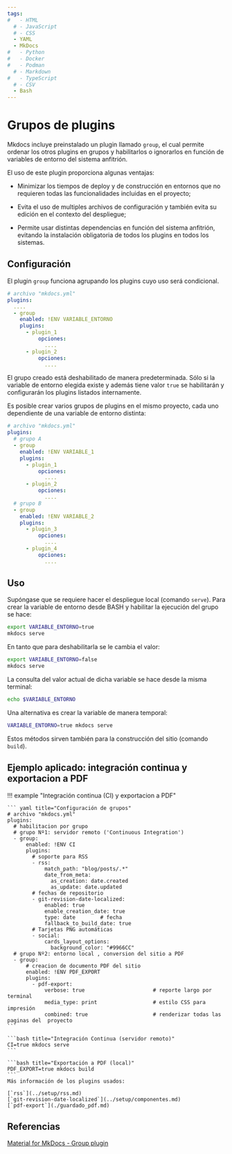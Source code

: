 ```yaml
---
tags:
#   - HTML
  # - JavaScript
  # - CSS
  - YAML
  - MkDocs
#   - Python
#   - Docker
#   - Podman
  # - Markdown
#   - TypeScript
  # - CSV
  - Bash
---
```




# Grupos de plugins


Mkdocs incluye preinstalado un plugin llamado `group`, el cual permite ordenar los otros plugins en grupos y habilitarlos o ignorarlos en función de variables de entorno del sistema anfitrión.

El uso de este plugin proporciona algunas ventajas:

- Minimizar los tiempos de deploy y de construcción en entornos que no requieren todas las funcionalidades incluidas en el proyecto;

- Evita el uso de multiples archivos de configuración y también evita su edición en el contexto del despliegue;

- Permite usar distintas dependencias en función del sistema anfitrión, evitando la instalación obligatoria de todos los plugins en todos los sistemas. 



## Configuración

El plugin `group` funciona agrupando los plugins cuyo uso será condicional. 

``` yaml title="Agrupamiento de plugins" 
# archivo "mkdocs.yml"
plugins:
  ....
  - group
    enabled: !ENV VARIABLE_ENTORNO
    plugins:
      - plugin_1
          opciones:
            ....
      - plugin_2
          opciones:
            ....
``` 

El grupo creado está deshabilitado de manera predeterminada. 
Sólo si la variable de entorno elegida existe y además tiene valor `true` se habilitarán y configurarán los plugins listados internamente.


Es posible crear varios grupos de plugins en el mismo proyecto, cada uno dependiente de una variable de entorno distinta:

``` yaml title="Agrupamiento de plugins - múltiples grupos" 
# archivo "mkdocs.yml"
plugins:
  # grupo A
  - group
    enabled: !ENV VARIABLE_1
    plugins:
      - plugin_1
          opciones:
            ....
      - plugin_2
          opciones:
            ....
  # grupo B
  - group
    enabled: !ENV VARIABLE_2
    plugins:
      - plugin_3
          opciones:
            ....
      - plugin_4
          opciones:
            ....
``` 



## Uso

Supóngase que se requiere hacer el despliegue local (comando `serve`).
Para crear la variable de entorno desde BASH y habilitar la ejecución del grupo se hace:

```bash title="Variable de entorno - Habilitación"
export VARIABLE_ENTORNO=true
mkdocs serve
```

En tanto que para deshabilitarla se le cambia el valor:


```bash title="Variable de entorno - Deshabilitación"
export VARIABLE_ENTORNO=false
mkdocs serve
```

La consulta del valor actual de dicha variable se hace desde la misma terminal:

```bash title="Variable de entorno - Consulta"
echo $VARIABLE_ENTORNO
```

Una alternativa es crear la variable de manera temporal:

```bash title="Variable de entorno - Habilitación temporal"
VARIABLE_ENTORNO=true mkdocs serve
```

Estos métodos sirven también para la construcción del sitio (comando `build`).


## Ejemplo aplicado: integración continua y exportacion a PDF

!!! example "Integración continua (CI) y exportacion a PDF"

    ``` yaml title="Configuración de grupos"
    # archivo "mkdocs.yml"
    plugins:
      # habilitacion por grupo 
      # grupo Nº1: servidor remoto ('Continuous Integration')
      - group:
          enabled: !ENV CI
          plugins:
            # soporte para RSS
            - rss:
                match_path: "blog/posts/.*"
                date_from_meta:
                  as_creation: date.created
                  as_update: date.updated
            # fechas de repositorio
            - git-revision-date-localized:
                enabled: true
                enable_creation_date: true
                type: date        # fecha
                fallback_to_build_date: true
            # Tarjetas PNG automáticas 
            - social:
                cards_layout_options:
                  background_color: "#9966CC"  
      # grupo Nº2: entorno local , conversion del sitio a PDF
      - group:  
          # creacion de documento PDF del sitio
          enabled: !ENV PDF_EXPORT
          plugins:
            - pdf-export:
                verbose: true                      # reporte largo por terminal 
                media_type: print                  # estilo CSS para impresión
                combined: true                     # renderizar todas las paginas del  proyecto
    ``` 

    ```bash title="Integración Continua (servidor remoto)"
    CI=true mkdocs serve
    ```

    ```bash title="Exportación a PDF (local)"
    PDF_EXPORT=true mkdocs build
    ```
    Más información de los plugins usados:

    [`rss`](../setup/rss.md) 
    [`git-revision-date-localized`](../setup/componentes.md) 
    [`pdf-export`](./guardado_pdf.md)



## Referencias

[Material for MkDocs - Group plugin](https://squidfunk.github.io/mkdocs-material/plugins/group/)